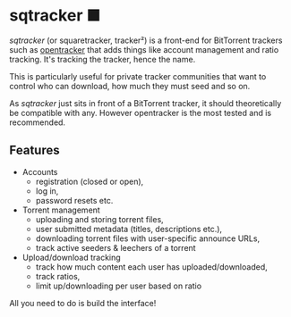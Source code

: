 # sqtracker ■

*sqtracker* (or squaretracker, tracker²) is a front-end for BitTorrent trackers such as [opentracker](https://erdgeist.org/arts/software/opentracker/) that adds things like account management and ratio tracking. It's tracking the tracker, hence the name.

This is particularly useful for private tracker communities that want to control who can download, how much they must seed and so on.

As *sqtracker* just sits in front of a BitTorrent tracker, it should theoretically be compatible with any. However opentracker is the most tested and is recommended.

## Features

* Accounts
  * registration (closed or open),
  * log in,
  * password resets etc.
* Torrent management
  * uploading and storing torrent files,
  * user submitted metadata (titles, descriptions etc.),
  * downloading torrent files with user-specific announce URLs,
  * track active seeders & leechers of a torrent
* Upload/download tracking
  * track how much content each user has uploaded/downloaded,
  * track ratios,
  * limit up/downloading per user based on ratio
    
All you need to do is build the interface!